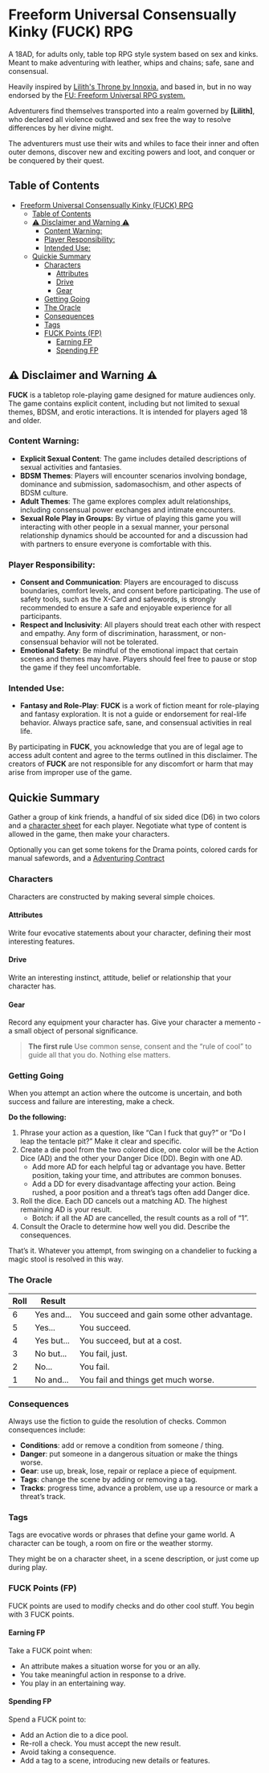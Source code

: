 # Freeform Universal Consensually Kinky (FUCK) RPG

A 18AD, for adults only, table top RPG style system based on sex and kinks. Meant to make adventuring with leather, whips and chains; safe, sane and consensual.

Heavily inspired by [Lilith's Throne by Innoxia.](https://lilithsthrone.blogspot.com/) and based in, but in no way endorsed by the [FU: Freeform Universal RPG system.](https://www.perilplanet.com/freeform-universal/)

Adventurers find themselves transported into a realm governed by __[Lilith]__, who declared all violence outlawed and sex free the way to resolve differences by her divine might.

The adventurers must use their wits and whiles to face their inner and often outer demons, discover new and exciting powers and loot, and conquer or be conquered by their quest.

## Table of Contents

- [Freeform Universal Consensually Kinky (FUCK) RPG](#freeform-universal-consensually-kinky-fuck-rpg)
  - [Table of Contents](#table-of-contents)
  - [⚠ Disclaimer and Warning ⚠](#-disclaimer-and-warning-)
    - [Content Warning:](#content-warning)
    - [Player Responsibility:](#player-responsibility)
    - [Intended Use:](#intended-use)
  - [Quickie Summary](#quickie-summary)
    - [Characters](#characters)
      - [Attributes](#attributes)
      - [Drive](#drive)
      - [Gear](#gear)
    - [Getting Going](#getting-going)
    - [The Oracle](#the-oracle)
    - [Consequences](#consequences)
    - [Tags](#tags)
    - [FUCK Points (FP)](#fuck-points-fp)
      - [Earning FP](#earning-fp)
      - [Spending FP](#spending-fp)

## ⚠ Disclaimer and Warning ⚠

__FUCK__ is a tabletop role-playing game designed for mature audiences only. The game contains explicit content, including but not limited to sexual themes, BDSM, and erotic interactions. It is intended for players aged 18 and older.

### Content Warning:
- __Explicit Sexual Content__: The game includes detailed descriptions of sexual activities and fantasies.
- __BDSM Themes__: Players will encounter scenarios involving bondage, dominance and submission, sadomasochism, and other aspects of BDSM culture.
- __Adult Themes__: The game explores complex adult relationships, including consensual power exchanges and intimate encounters.
- __Sexual Role Play in Groups:__ By virtue of playing this game you will interacting with other people in a sexual manner, your personal relationship dynamics should be accounted for and a discussion had with partners to ensure everyone is comfortable with this.

### Player Responsibility:
- __Consent and Communication__: Players are encouraged to discuss boundaries, comfort levels, and consent before participating. The use of safety tools, such as the X-Card and safewords, is strongly recommended to ensure a safe and enjoyable experience for all participants.
- __Respect and Inclusivity__: All players should treat each other with respect and empathy. Any form of discrimination, harassment, or non-consensual behavior will not be tolerated.
- __Emotional Safety__: Be mindful of the emotional impact that certain scenes and themes may have. Players should feel free to pause or stop the game if they feel uncomfortable.

### Intended Use:
- __Fantasy and Role-Play__: __FUCK__ is a work of fiction meant for role-playing and fantasy exploration. It is not a guide or endorsement for real-life behavior. Always practice safe, sane, and consensual activities in real life.

By participating in __FUCK__, you acknowledge that you are of legal age to access adult content and agree to the terms outlined in this disclaimer. The creators of __FUCK__ are not responsible for any discomfort or harm that may arise from improper use of the game.

## Quickie Summary

Gather a group of kink friends, a handful of six sided dice (D6) in two colors and a [character sheet](./CHARACTER_SHEET.md) for each player. Negotiate what type of content is allowed in the game, then make your characters.

Optionally you can get some tokens for the Drama points, colored cards for manual safewords, and a [Adventuring Contract](./ADVENTURING_CONTRACT.md)

### Characters

Characters are constructed by making several simple choices.

#### Attributes

Write four evocative statements about your character, defining their most interesting features.

#### Drive

Write an interesting instinct, attitude, belief or relationship that your character has.

#### Gear

Record any equipment your character has. Give your character a memento - a small object of personal significance.

> __The first rule__
> Use common sense, consent and the “rule of cool” to guide all that you do. Nothing else matters.

### Getting Going

When you attempt an action where the outcome is uncertain, and both success and failure are interesting, make a check.

__Do the following:__
1. Phrase your action as a question, like “Can I fuck that guy?” or “Do I leap the tentacle pit?” Make it clear and specific.
1. Create a die pool from the two colored dice, one color will be the Action Dice (AD) and the other your Danger Dice (DD). Begin with one AD. 
   - Add more AD for each helpful tag or advantage you have. Better position, taking your time, and attributes are common bonuses.
   - Add a DD for every disadvantage affecting your action. Being rushed, a poor position and a threat’s tags often add Danger dice.
1. Roll the dice. Each DD cancels out a matching AD. The highest remaining AD is your result.
     - Botch: if all the AD are cancelled, the result counts as a roll of “1”.
1. Consult the Oracle to determine how well you did. Describe the consequences.

That’s it. Whatever you attempt, from swinging on a chandelier to fucking a magic stool is resolved in this way.

### The Oracle

| Roll | Result     |                                            |
| ---- | ---------- | ------------------------------------------ |
| 6    | Yes and... | You succeed and gain some other advantage. |
| 5    | Yes...     | You succeed.                               |
| 4    | Yes but... | You succeed, but at a cost.                |
| 3    | No but...  | You fail, just.                            |
| 2    | No...      | You fail.                                  |
| 1    | No and...  | You fail and things get much worse.        |

### Consequences

Always use the fiction to guide the resolution of checks. Common consequences include:

- __Conditions__: add or remove a condition from someone / thing.
- __Danger__: put someone in a dangerous situation or make the things worse.
- __Gear__: use up, break, lose, repair or replace a piece of equipment.
- __Tags__: change the scene by adding or removing a tag.
- __Tracks__: progress time, advance a problem, use up a resource or mark a threat’s track. 

### Tags

Tags are evocative words or phrases that define your game world. A character can be tough, a room on fire or the weather stormy. 

They might be on a character sheet, in a scene description, or just come up during play. 

### FUCK Points (FP)

FUCK points are used to modify checks and do other cool stuff. You begin with 3 FUCK points.

#### Earning FP

Take a FUCK point when:

- An attribute makes a situation worse for you or an ally. 
- You take meaningful action in response to a drive.
- You play in an entertaining way. 

#### Spending FP

Spend a FUCK point to:

- Add an Action die to a dice pool.
- Re-roll a check. You must accept the new result.
- Avoid taking a consequence.
- Add a tag to a scene, introducing new details or features.
